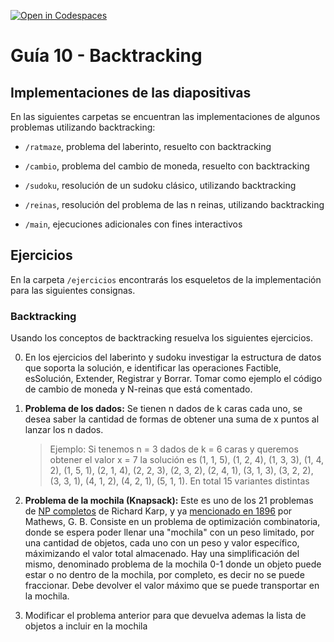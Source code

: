 [![Open in Codespaces](https://classroom.github.com/assets/launch-codespace-7f7980b617ed060a017424585567c406b6ee15c891e84e1186181d67ecf80aa0.svg)](https://classroom.github.com/open-in-codespaces?assignment_repo_id=11218863)
# Guía 10 - Backtracking
## Implementaciones de las diapositivas

En las siguientes carpetas se encuentran las implementaciones de algunos problemas utilizando backtracking:

- `/ratmaze`, problema del laberinto, resuelto con backtracking
- `/cambio`, problema del cambio de moneda, resuelto con backtracking
- `/sudoku`, resolución de un sudoku clásico, utilizando backtracking
- `/reinas`, resolución del problema de las n reinas, utilizando backtracking

- `/main`, ejecuciones adicionales con fines interactivos

## Ejercicios

En la carpeta `/ejercicios` encontrarás los esqueletos de la implementación para las siguientes consignas.

### Backtracking

Usando los conceptos de backtracking resuelva los siguientes ejercicios. 

0. En los ejercicios del laberinto y sudoku investigar la estructura de datos que soporta la solución, e identificar las operaciones Factible, esSolución, Extender, Registrar y Borrar. Tomar como ejemplo el código de cambio de moneda y N-reinas que está comentado.
   
1. **Problema de los dados:** Se tienen n dados de k caras cada uno, se desea saber la cantidad de formas de obtener una suma de x puntos al lanzar los n dados.
   
    > Ejemplo: Si tenemos n = 3 dados de k = 6 caras y queremos obtener el valor x = 7 la solución es (1, 1, 5), (1, 2, 4), (1, 3, 3), (1, 4, 2), (1, 5, 1), (2, 1, 4), (2, 2, 3), (2, 3, 2), (2, 4, 1), (3, 1, 3), (3, 2, 2), (3, 3, 1), (4, 1, 2), (4, 2, 1), (5, 1, 1). En total 15 variantes distintas

2. **Problema de la mochila (Knapsack):** Este es uno de los 21 problemas de [NP completos](https://es.wikipedia.org/wiki/NP-completo) de Richard Karp, y ya [mencionado en 1896](https://doi.org/10.1112%2Fplms%2Fs1-28.1.486) por Mathews, G. B. Consiste en un problema de optimización combinatoria, donde se espera poder llenar una "mochila" con un peso limitado, por una cantidad de objetos, cada uno con un peso y valor específico, máximizando el valor total almacenado. Hay una simplificación del mismo, denominado problema de la mochila 0-1 donde un objeto puede estar o no dentro de la mochila, por completo, es decir no se puede fraccionar. Debe devolver el valor máximo que se puede transportar en la mochila.

3. Modificar el problema anterior para que devuelva ademas la lista de objetos a incluir en la mochila
